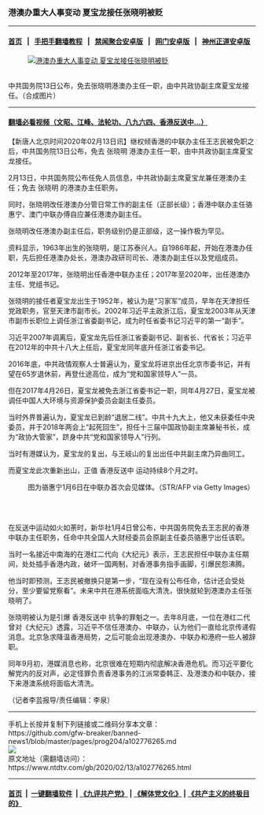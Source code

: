 ### 港澳办重大人事变动 夏宝龙接任张晓明被贬
------------------------

#### [首页](https://github.com/gfw-breaker/banned-news1/blob/master/README.md) &nbsp;&nbsp;|&nbsp;&nbsp; [手把手翻墙教程](https://github.com/gfw-breaker/guides/wiki) &nbsp;&nbsp;|&nbsp;&nbsp; [禁闻聚合安卓版](https://github.com/gfw-breaker/bn-android) &nbsp;&nbsp;|&nbsp;&nbsp; [网门安卓版](https://github.com/oGate2/oGate) &nbsp;&nbsp;|&nbsp;&nbsp; [神州正道安卓版](https://github.com/SzzdOgate/update) 



<div><div class="featured_image">
 <a href="https://i.ntdtv.com/assets/uploads/2020/02/e6b7d0e4663c4ddc49e08262b54b252c.jpg" target="_blank">
  <figure>
   <img alt="港澳办重大人事变动 夏宝龙接任张晓明被贬" src="https://i.ntdtv.com/assets/uploads/2020/02/e6b7d0e4663c4ddc49e08262b54b252c-800x450.jpg"/>
  </figure><br/>
 </a>
 <span class="caption">
  中共国务院13日公布，免去张晓明港澳办主任一职，由中共政协副主席夏宝龙接任。（合成图片）
 </span>
</div>
</div><hr/>

#### [翻墙必看视频（文昭、江峰、法轮功、八九六四、香港反送中...）](https://github.com/gfw-breaker/banned-news1/blob/master/pages/link3.md)

<div><div class="post_content" itemprop="articleBody">
 <p>
  【新唐人北京时间2020年02月13日讯】继权倾香港的中联办主任王志民被免职之后，中共国务院13日公布，免去
  <ok href="https://www.ntdtv.com/gb/张晓明.htm">
   张晓明
  </ok>
  港澳办主任一职，由中共政协副主席夏宝龙接任。
 </p>
 <p>
  2月13日，中共国务院公布任免人员信息，中共政协副主席夏宝龙兼任港澳办主任；免去
  <ok href="https://www.ntdtv.com/gb/张晓明.htm">
   张晓明
  </ok>
  的港澳办主任职务。
 </p>
 <p>
  同时，张晓明改任港澳办分管日常工作的副主任（正部长级）；香港中联办主任骆惠宁、澳门中联办傅自应兼任港澳办副主任。
 </p>
 <p>
  张晓明改任港澳办副主任后，职务级别仍是正部级，这一操作极为罕见。
 </p>
 <p>
  资料显示，1963年出生的张晓明，是江苏泰兴人。自1986年起，开始在港澳办任职，先后担任港澳办处长，港澳办政研司司长、港澳办副主任以及党组成员。
 </p>
 <p>
  2012年至2017年，张晓明出任香港中联办主任；2017年至2020年，出任港澳办主任、党组书记。
 </p>
 <p>
  张晓明的接任者夏宝龙出生于1952年，被认为是“习家军”成员，早年在天津担任党政职务，官至天津市副市长。2002年习近平主政浙江后，夏宝龙2003年从天津市副市长职位上调任浙江省委副书记，成为时任省委书记习近平的第一“副手”。
 </p>
 <p>
  习近平2007年调离后，夏宝龙先后任浙江省委副书记、副省长、代省长；习近平在2012年的中共十八大上任后，夏宝龙同年底升任浙江省委书记。
 </p>
 <p>
  2016年底，中共政情观察人士普遍认为，夏宝龙将进京出任北京市委书记，并有望在65岁退休前，再登仕途高位，成为“党和国家领导人”一员。
 </p>
 <p>
  但在2017年4月26日，夏宝龙被免去浙江省委书记一职，同年4月27日，夏宝龙被调任中国人大环境与资源保护委员会副主任委员。
 </p>
 <p>
  当时外界普遍认为，夏宝龙已到龄“退居二线”。中共十九大上，他又未获委任中央委员，并于2018年两会上“起死回生”，担任十三届中国政协副主席兼秘书长，成为“政协大管家”，跻身中共“党和国家领导人”行列。
 </p>
 <p>
  当时有港媒认为，夏宝龙的复出，与王岐山的复出出任中共副主席乃异曲同工。
 </p>
 <p>
  而夏宝龙此次重新出山，正值
  <ok href="https://www.ntdtv.com/gb/prog422848.htm">
   香港反送中
  </ok>
  运动持续8个月之时。
 </p>
 <figure class="wp-caption alignnone" id="attachment_102749475" style="width: 600px">
  <ok href="https://i.ntdtv.com/assets/uploads/2020/01/GettyImages-1191981653-1-800x450-1.jpg">
   <img alt="" class="size-medium wp-image-102749475" src="https://i.ntdtv.com/assets/uploads/2020/01/GettyImages-1191981653-1-800x450-1-600x338.jpg"/>
  </ok>
  <br/><figcaption class="wp-caption-text">
   图为骆惠宁1月6日在中联办首次会见媒体。（STR/AFP via Getty Images）
  </figcaption><br/>
 </figure><br/>
 <p>
  在反送中运动如火如荼时，新华社1月4日曾公布，中共国务院免去王志民的香港中联办主任职务，任命中共全国人大财经委员会原副主任委员骆惠宁出任该职。
 </p>
 <p>
  当时一名接近中南海的在港红二代向《大纪元》表示，王志民担任中联办主任期间，处处插手香港内政，破坏一国两制，对香港事务指手画脚，引爆民怨沸腾。
 </p>
 <p>
  他当时即预测，王志民被撤换只是第一步，“现在没有公布任命，估计还会受处分，至少要留党察看”。未来中共在港系统面临大清洗，很快就轮到港澳办主任张晓明了。
 </p>
 <p>
  张晓明被认为是引爆
  <ok href="https://www.ntdtv.com/gb/prog422848.htm">
   香港反送中
  </ok>
  抗争的罪魁之一。去年8月底，一位在港红二代曾对《大纪元》透露，习近平不信任港澳办、中联办，认为他们一直给北京传递假消息。北京急求降温香港局势，之后可能会出现港澳办、中联办和港府一些人被辞职。
 </p>
 <p>
  同年9月初，港媒消息也称，北京很难在短期内彻底解决香港危机。而习近平要化解党内的反对声，必定怪罪负责香港事务的江派常委韩正、及港澳办和中联办，接下来港澳系统将面临大清洗。
 </p>
 <p>
  （记者李芸报导/责任编辑：李泉）
 </p>
 <div class="single_ad">
 </div>
</div>
</div>
<hr/>
手机上长按并复制下列链接或二维码分享本文章：<br/>
https://github.com/gfw-breaker/banned-news1/blob/master/pages/prog204/a102776265.md <br/>
<a href='https://github.com/gfw-breaker/banned-news1/blob/master/pages/prog204/a102776265.md'><img src='https://github.com/gfw-breaker/banned-news1/blob/master/pages/prog204/a102776265.md.png'/></a> <br/>
原文地址（需翻墙访问）：https://www.ntdtv.com/gb/2020/02/13/a102776265.html


------------------------
#### [首页](https://github.com/gfw-breaker/banned-news1/blob/master/README.md) &nbsp;|&nbsp; [一键翻墙软件](https://github.com/gfw-breaker/nogfw/blob/master/README.md) &nbsp;| [《九评共产党》](https://github.com/gfw-breaker/9ping.md/blob/master/README.md#九评之一评共产党是什么) | [《解体党文化》](https://github.com/gfw-breaker/jtdwh.md/blob/master/README.md) | [《共产主义的终极目的》](https://github.com/gfw-breaker/gczydzjmd.md/blob/master/README.md)


<img src='http://gfw-breaker.win/banned-news/pages/prog204/a102776265.md' width='0px' height='0px'/>
